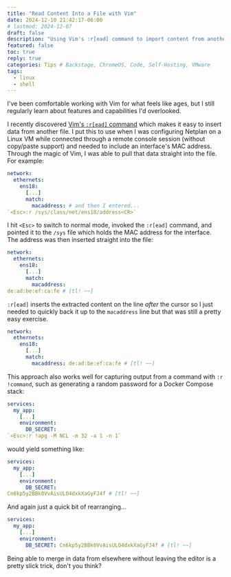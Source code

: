 ```yaml
---
title: "Read Content Into a File with Vim"
date: 2024-12-10 21:42:17-06:00
# lastmod: 2024-12-07
draft: false
description: "Using Vim's :r[ead] command to import content from another file or insert command output without leaving the editor."
featured: false
toc: true
reply: true
categories: Tips # Backstage, ChromeOS, Code, Self-Hosting, VMware
tags:
  - linux
  - shell
---
```


I've been comfortable working with Vim for what feels like ages, but I still regularly learn about features and capabilities I'd overlooked.

I recently discovered [Vim's `:r[ead]` command](https://vimhelp.org/insert.txt.html#%3Aread) which makes it easy to insert data from another file. I put this to use when I was configuring Netplan on a Linux VM while connected through a remote console session (without copy/paste support) and needed to include an interface's MAC address. Through the magic of Vim, I was able to pull that data straight into the file. For example:

```yaml
network:
  ethernets:
    ens18:
      [...]
      match:
        macaddress: # and then I entered...
`<Esc>:r /sys/class/net/ens18/address<CR>`
```

I hit `<Esc>` to switch to normal mode, invoked the `:r[ead]` command, and pointed it to the `/sys` file which holds the MAC address for the interface. The address was then inserted straight into the file:

```yaml
network:
  ethernets:
    ens18:
      [...]
      match:
        macaddress:
de:ad:be:ef:ca:fe # [tl! ~~]
```

`:r[ead]` inserts the extracted content on the line *after* the cursor so I just needed to quickly back it up to the `macaddress` line but that was still a pretty easy exercise.

```yaml
network:
  ethernets:
    ens18:
      [...]
      match:
        macaddress: de:ad:be:ef:ca:fe # [tl! ~~]
```

This approach also works well for capturing output from a command with `:r !command`, such as generating a random password for a Docker Compose stack:

```yaml
services:
  my_app:
    [...]
    environment:
      DB_SECRET:
`<Esc>:r !apg -M NCL -m 32 -a 1 -n 1`
```

would yield something like:


```yaml
services:
  my_app:
    [...]
    environment:
      DB_SECRET:
Cn6kp5y2BBk0VvAisULO4dxkXaGyFJ4f # [tl! ~~]
```

And again just a quick bit of rearranging...


```yaml
services:
  my_app:
    [...]
    environment:
      DB_SECRET: Cn6kp5y2BBk0VvAisULO4dxkXaGyFJ4f # [tl! ~~]
```

Being able to merge in data from elsewhere without leaving the editor is a pretty slick trick, don't you think?

